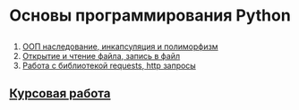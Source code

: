 # Основы программирования Python
## 

1. [ООП наследование, инкапсуляция и полиморфизм]()
2. [Открытие и чтение файла, запись в файл]()
3. [Работа с библиотекой requests, http запросы]()

## [Курсовая работа]()